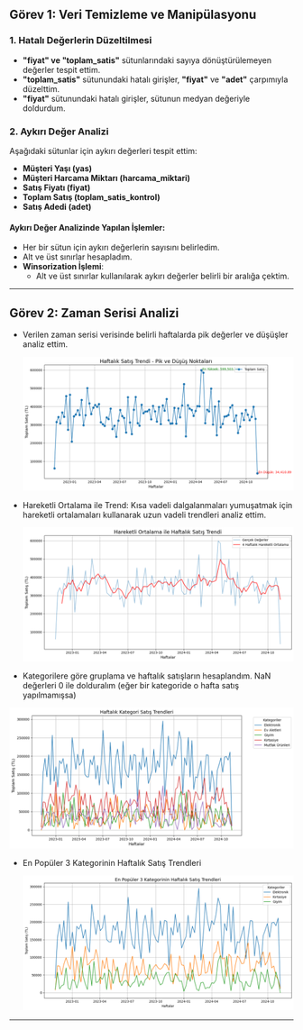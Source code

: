 ## Görev 1: Veri Temizleme ve Manipülasyonu

### 1. Hatalı Değerlerin Düzeltilmesi
- **"fiyat" ve "toplam_satis"** sütunlarındaki sayıya dönüştürülemeyen değerler tespit ettim.
- **"toplam_satis"** sütunundaki hatalı girişler, **"fiyat"** ve **"adet"** çarpımıyla düzelttim.
- **"fiyat"** sütunundaki hatalı girişler, sütunun medyan değeriyle doldurdum.

### 2. Aykırı Değer Analizi
Aşağıdaki sütunlar için aykırı değerleri tespit ettim:
- **Müşteri Yaşı (yas)**
- **Müşteri Harcama Miktarı (harcama_miktari)**
- **Satış Fiyatı (fiyat)**
- **Toplam Satış (toplam_satis_kontrol)**
- **Satış Adedi (adet)**

#### Aykırı Değer Analizinde Yapılan İşlemler:
- Her bir sütun için aykırı değerlerin sayısını belirledim.
- Alt ve üst sınırlar hesapladım.
- **Winsorization İşlemi**:
  - Alt ve üst sınırlar kullanılarak aykırı değerler belirli bir aralığa çektim.

---

## Görev 2: Zaman Serisi Analizi

- Verilen zaman serisi verisinde belirli haftalarda pik değerler ve düşüşler analiz ettim.

  ![Haftalık Satış Trendi](https://github.com/selvataas/Patika_NewMind_AI_Task/blob/master/Haftal%C4%B1k%20Sat%C4%B1%C5%9F%20Trendi%20-%20Pik%20ve%20D%C3%BC%C5%9F%C3%BC%C5%9F%20Noktalar%C4%B1.png)

- Hareketli Ortalama ile Trend: Kısa vadeli dalgalanmaları yumuşatmak için hareketli ortalamaları kullanarak uzun vadeli trendleri analiz ettim.
  
  ![Hareketli Ortalama ile Trend](https://github.com/selvataas/Patika_NewMind_AI_Task/blob/master/Hareketli%20Ortalama%20ile%20Haftal%C4%B1k%20Sat%C4%B1%C5%9F%20Trendi.png)

- Kategorilere göre gruplama ve haftalık satışların hesaplandım. NaN değerleri 0 ile dolduralım (eğer bir kategoride o hafta satış yapılmamışsa)
  
 ![Kategorilere göre gruplama ve haftalık satışlar](https://github.com/selvataas/Patika_NewMind_AI_Task/blob/master/Haftal%C4%B1k%20Kategori%20Sat%C4%B1%C5%9F%20Trendleri.png)

- En Popüler 3 Kategorinin Haftalık Satış Trendleri
  
  ![En Popüler 3 Kategorinin Haftalık Satış Trendler](https://github.com/selvataas/Patika_NewMind_AI_Task/blob/master/En%20Pop%C3%BCler%203%20Kategorinin%20Haftal%C4%B1k%20Sat%C4%B1%C5%9F%20Trendleri.png)

 
---

